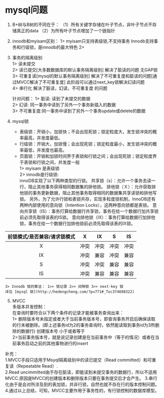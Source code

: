 # mysql问题
1. B+树与B树的不同在于：
   （1）所有关键字存储在叶子节点，非叶子节点不存储真正的data
   （2）为所有叶子节点增加了一个链指针
2. innodb和myisam区别：
    1> myisam只支持表级锁,不支持事务
       Innodb支持事务和行级锁，是innodb的最大特色
    2>

3. 事务的隔离级别   
   1> 读未提交  
   2> 读已提交[大多数数据库的默认事务隔离级别] 解决了脏读的问题 无GAP锁  
   3> 可重复读[mysql的默认事务隔离级别]
   解决了不可重复度和脏读的问题[通过MVCC解决了不可重复度]
   此阶段可以通过next_key锁解决幻读问题  
   4> 串行化 解决了脏读，幻读，不可重复度 的问题
   
   针对问题： 1> 脏读: 读到了未提交的数据  
   2> 幻读: 同一事务中读到了另外一个事务新插入的数据  
   3> 不可重复度:同一事务中读到了另外一个事务update或delete的数据
4. mysql锁
    * 表级锁：开销小，加锁快；不会出现死锁；锁定粒度大，发生锁冲突的概率最高，并发度最低。
    * 行级锁：开销大，加锁慢；会出现死锁；锁定粒度最小，发生锁冲突的概率最低，并发度也最高。
    * 页面锁：开销和加锁时间界于表锁和行锁之间；会出现死锁；锁定粒度界于表锁和行锁之间，并发度一般  
    1> myisam 是表级锁  
    2> innodb是行级锁:  
     innoDB实现了以下两种类型的行锁。
     共享锁（s）：允许一个事务去读一行，阻止其他事务获得相同数据集的排他锁。
     排他锁（Ｘ）：允许获取排他锁的事务更新数据，阻止其他事务取得相同的数据集共享读锁和排他写锁。
     另外，为了允许行锁和表锁共存，实现多粒度锁机制，InnoDB还有两种内部使用的意向锁（Intention Locks），这两种意向锁都是表锁。
     意向共享锁（IS）：事务打算给数据行共享锁，事务在给一个数据行加共享锁前必须先取得该表的IS锁。
     意向排他锁（IX）：事务打算给数据行加排他锁，事务在给一个数据行加排他锁前必须先取得该表的IX锁。  

 | 前锁模式/是否兼容/请求锁模式 | X | IX | S | IS |
 | :--: | :--: | :--: | :--: | :--: |
 | X | 冲突 | 冲突 | 冲突 | 冲突 |
 | IX | 冲突 | 兼容 | 冲突 | 兼容 |
 | S | 冲突 | 冲突 | 兼容 | 兼容 |
 | IS | 冲突 | 兼容 | 兼容 | 兼容 |  
    3> Innodb 锁的算法： 1>> 锁记录 2>> 间隙锁 3>> next-key 锁  
    详见 [mysql 锁](http://hedengcheng.com/?p=771#_Toc374698322)  
5. MVCC   
   多版本并发控制：   
   在查询时要符合以下两个条件的记录才能被事务查询出来：  
   1>
   删除版本号未指定或者大于当前事务版本号，即查询事务开启后确保读取的行未被删除。(即上述事务id为2的事务查询时，依然能读取到事务id为3所删除的数据行)
   创建版本号 小于或者等于  
   2>当前事务版本号，就是说记录创建是在当前事务中（等于的情况）或者在当前事务启动之前的其他事物进行的insert
   
补充：   
1.MVCC手段只适用于Msyql隔离级别中的读已提交（Read committed）和可重复读（Repeatable Read）.  
2.Read uncimmitted由于存在脏读，即能读到未提交事务的数据行，所以不适用MVCC.原因是MVCC的创建版本和删除版本只要在事务提交后才会产生。
3.串行化由于是会对所涉及到的表加锁，并非行锁，自然也就不存在行的版本控制问题。
4.通过以上总结，可知，MVCC主要作用于事务性的，有行锁控制的数据库模型。